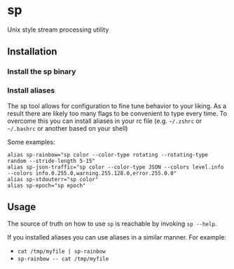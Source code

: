 # sp

 Unix style stream processing utility

## Installation

### Install the sp binary

### Install aliases

The sp tool allows for configuration to fine tune behavior to your liking. As a result there are likely too many flags to be convenient to type every time. To overcome this you can install aliases in your rc file (e.g. `~/.zshrc` or `~/.bashrc` or another based on your shell)

Some examples:

```
alias sp-rainbow="sp color --color-type rotating --rotating-type random --stride-length 5-15"
alias sp-json-traffic="sp color --color-type JSON --colors level.info --colors info.0.255.0,warning.255.128.0,error.255.0.0"
alias sp-stdouterr="sp color"
alias sp-epoch="sp epoch"
```

## Usage

The source of truth on how to use `sp` is reachable by invoking `sp --help`.

If you installed aliases you can use aliases in a similar manner. For example:
- `cat /tmp/myfile | sp-rainbow`
- `sp-rainbow -- cat /tmp/myfile`
